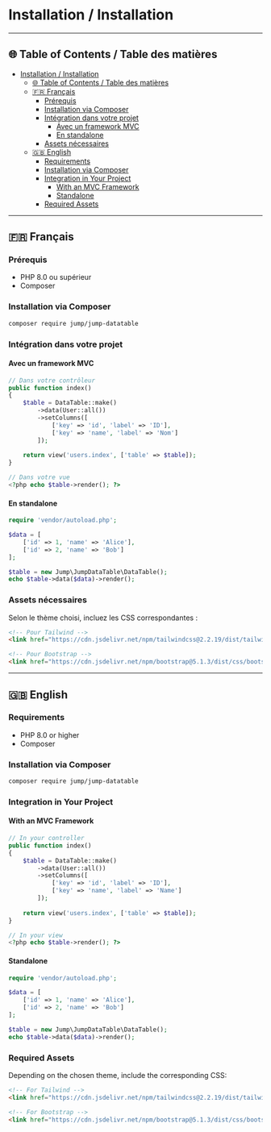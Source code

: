 # Installation / Installation

---

## 🌐 Table of Contents / Table des matières

- [Installation / Installation](#installation--installation)
  - [🌐 Table of Contents / Table des matières](#-table-of-contents--table-des-matières)
  - [🇫🇷 Français](#-français)
    - [Prérequis](#prérequis)
    - [Installation via Composer](#installation-via-composer)
    - [Intégration dans votre projet](#intégration-dans-votre-projet)
      - [Avec un framework MVC](#avec-un-framework-mvc)
      - [En standalone](#en-standalone)
    - [Assets nécessaires](#assets-nécessaires)
  - [🇬🇧 English](#-english)
    - [Requirements](#requirements)
    - [Installation via Composer](#installation-via-composer-1)
    - [Integration in Your Project](#integration-in-your-project)
      - [With an MVC Framework](#with-an-mvc-framework)
      - [Standalone](#standalone)
    - [Required Assets](#required-assets)

---

## 🇫🇷 Français

### Prérequis

- PHP 8.0 ou supérieur
- Composer

### Installation via Composer

```bash
composer require jump/jump-datatable
```

### Intégration dans votre projet

#### Avec un framework MVC

```php
// Dans votre contrôleur
public function index()
{
    $table = DataTable::make()
        ->data(User::all())
        ->setColumns([
            ['key' => 'id', 'label' => 'ID'],
            ['key' => 'name', 'label' => 'Nom']
        ]);
    
    return view('users.index', ['table' => $table]);
}

// Dans votre vue
<?php echo $table->render(); ?>
```

#### En standalone

```php
require 'vendor/autoload.php';

$data = [
    ['id' => 1, 'name' => 'Alice'],
    ['id' => 2, 'name' => 'Bob']
];

$table = new Jump\JumpDataTable\DataTable();
echo $table->data($data)->render();
```

### Assets nécessaires

Selon le thème choisi, incluez les CSS correspondantes :

```html
<!-- Pour Tailwind -->
<link href="https://cdn.jsdelivr.net/npm/tailwindcss@2.2.19/dist/tailwind.min.css" rel="stylesheet">

<!-- Pour Bootstrap -->
<link href="https://cdn.jsdelivr.net/npm/bootstrap@5.1.3/dist/css/bootstrap.min.css" rel="stylesheet">
```

---

## 🇬🇧 English

### Requirements

- PHP 8.0 or higher
- Composer

### Installation via Composer

```bash
composer require jump/jump-datatable
```

### Integration in Your Project

#### With an MVC Framework

```php
// In your controller
public function index()
{
    $table = DataTable::make()
        ->data(User::all())
        ->setColumns([
            ['key' => 'id', 'label' => 'ID'],
            ['key' => 'name', 'label' => 'Name']
        ]);
    
    return view('users.index', ['table' => $table]);
}

// In your view
<?php echo $table->render(); ?>
```

#### Standalone

```php
require 'vendor/autoload.php';

$data = [
    ['id' => 1, 'name' => 'Alice'],
    ['id' => 2, 'name' => 'Bob']
];

$table = new Jump\JumpDataTable\DataTable();
echo $table->data($data)->render();
```

### Required Assets

Depending on the chosen theme, include the corresponding CSS:

```html
<!-- For Tailwind -->
<link href="https://cdn.jsdelivr.net/npm/tailwindcss@2.2.19/dist/tailwind.min.css" rel="stylesheet">

<!-- For Bootstrap -->
<link href="https://cdn.jsdelivr.net/npm/bootstrap@5.1.3/dist/css/bootstrap.min.css" rel="stylesheet">
```